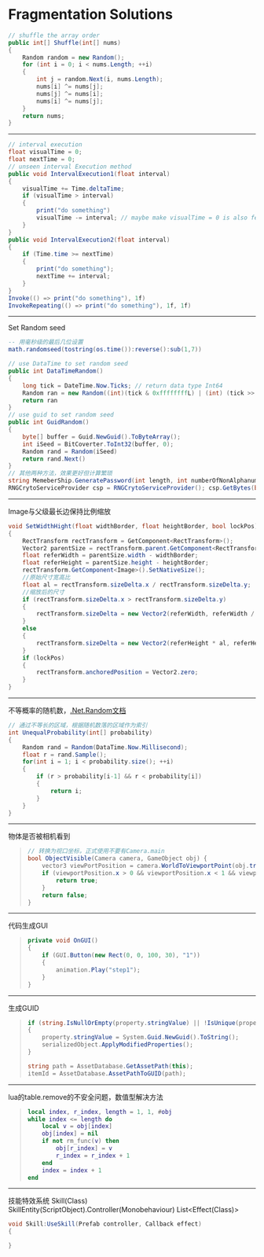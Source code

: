 # Fragmentation Solutions

```cs
// shuffle the array order
public int[] Shuffle(int[] nums)
{
    Random random = new Random();
    for (int i = 0; i < nums.Length; ++i)
    {
        int j = random.Next(i, nums.Length);
        nums[i] ^= nums[j];
        nums[j] ^= nums[i];
        nums[i] ^= nums[j];
    }
    return nums;
}
```

---

```cs
// interval execution
float visualTime = 0;
float nextTime = 0;
// unseen interval Execution method
public void IntervalExecution1(float interval)
{
    visualTime += Time.deltaTime;
    if (visualTime > interval)
    {
        print("do something")
        visualTime -= interval; // maybe make visualTime = 0 is also feasible
    }
}
public void IntervalExecution2(float interval)
{
    if (Time.time >= nextTime)
    {
        print("do something");
        nextTime += interval;
    }
}
Invoke(() => print("do something"), 1f)
InvokeRepeating(() => print("do something"), 1f, 1f)
```

---

Set Random seed

```lua
-- 用毫秒级的最后几位设置
math.randomseed(tostring(os.time()):reverse():sub(1,7))
```

```cs
// use DataTime to set random seed
public int DataTimeRandom()
{
    long tick = DateTime.Now.Ticks; // return data type Int64
    Random ran = new Random((int)(tick & 0xffffffffL) | (int) (tick >> 32));
    return ran
}
// use guid to set random seed
public int GuidRandom()
{
    byte[] buffer = Guid.NewGuid().ToByteArray();
    int iSeed = BitCoverter.ToInt32(buffer, 0);
    Random rand = Random(iSeed)
    return rand.Next()
}
// 其他两种方法，效果更好但计算繁琐
string MemeberShip.GeneratePassword(int length, int numberOfNonAlphanumericCharacters);
RNGCrytoServiceProvider csp = RNGCrytoServiceProvider(); csp.GetBytes(byte[]);
```

---

Image与父级最长边保持比例缩放

```CS
void SetWidthHight(float widthBorder, float heightBorder, bool lockPos)
{
    RectTransform rectTransform = GetComponent<RectTransform>();
    Vector2 parentSize = rectTransform.parent.GetComponent<RectTransform>().rect.size;
    float referWidth = parentSize.width - widthBorder;
    float referHeight = parentSize.height - heightBorder;
    rectTransform.GetComponent<Image>().SetNativeSize();
    //原始尺寸宽高比
    float al = rectTransform.sizeDelta.x / rectTransform.sizeDelta.y;
    //缩放后的尺寸
    if (rectTransform.sizeDelta.x > rectTransform.sizeDelta.y)
    {
        rectTransform.sizeDelta = new Vector2(referWidth, referWidth / al);
    }
    else 
    {
        rectTransform.sizeDelta = new Vector2(referHeight * al, referHeight);
    }
    if (lockPos)
    {
        rectTransform.anchoredPosition = Vector2.zero;
    }
}
```

---

不等概率的随机数，[.Net.Random文档](https://learn.microsoft.com/zh-cn/dotnet/api/system.random?view=net-8.0)

```CS
// 通过不等长的区域，根据随机数落的区域作为索引
int UnequalProbability(int[] probability)
{
    Random rand = Random(DataTime.Now.Millisecond);
    float r = rand.Sample();
    for(int i = 1; i < probability.size(); ++i)
    {
        if (r > probability[i-1] && r < probability[i])
        {
            return i;
        }
    }
}
```

---

物体是否被相机看到

> ```CS
> // 转换为视口坐标，正式使用不要有Camera.main
> bool ObjectVisible(Camera camera, GameObject obj) {
>     vector3 viewPortPosition = camera.WorldToViewportPoint(obj.transform.position);
>     if (viewportPosition.x > 0 && viewportPosition.x < 1 && viewportPosition.y > 0 && viewportPosition.y < 1){
>         return true;
>     }
>     return false;
> }
> ```

---

代码生成GUI

> ```CS
> private void OnGUI()
> {
>     if (GUI.Button(new Rect(0, 0, 100, 30), "1"))
>     {
>         animation.Play("step1");
>     }
> }
> ```

---

生成GUID

> ```CS
> if (string.IsNullOrEmpty(property.stringValue) || !IsUnique(property.stringValue))
> {
>     property.stringValue = System.Guid.NewGuid().ToString();
>     serializedObject.ApplyModifiedProperties();
> }
> ```
>
> ```CS
> string path = AssetDatabase.GetAssetPath(this);
> itemId = AssetDatabase.AssetPathToGUID(path);
> ```

---

lua的table.remove的不安全问题，数值型解决方法

> ```lua
> local index, r_index, length = 1, 1, #obj
> while index <= length do
>     local v = obj[index]
>     obj[index] = nil
>     if not rm_func(v) then
>         obj[r_index] = v
>         r_index = r_index + 1
>     end
>     index = index + 1
> end
> ```

---

技能特效系统
Skill(Class)
SkillEntity(ScriptObject).Controller(Monobehaviour)
List<Effect(Class)>

```cs
void Skill:UseSkill(Prefab controller, Callback effect)
{

}
```
